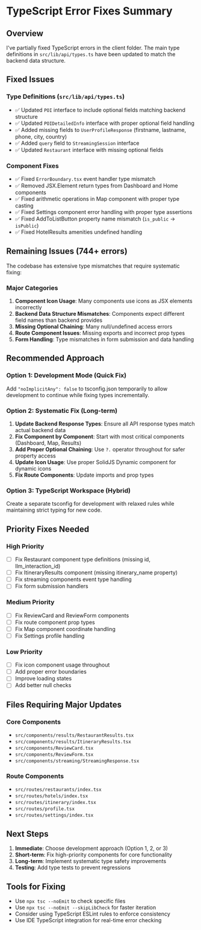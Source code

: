 # TypeScript Error Fixes Summary

## Overview
I've partially fixed TypeScript errors in the client folder. The main type definitions in `src/lib/api/types.ts` have been updated to match the backend data structure.

## Fixed Issues

### Type Definitions (`src/lib/api/types.ts`)
- ✅ Updated `POI` interface to include optional fields matching backend structure
- ✅ Updated `POIDetailedInfo` interface with proper optional field handling  
- ✅ Added missing fields to `UserProfileResponse` (firstname, lastname, phone, city, country)
- ✅ Added `query` field to `StreamingSession` interface
- ✅ Updated `Restaurant` interface with missing optional fields

### Component Fixes
- ✅ Fixed `ErrorBoundary.tsx` event handler type mismatch
- ✅ Removed JSX.Element return types from Dashboard and Home components
- ✅ Fixed arithmetic operations in Map component with proper type casting
- ✅ Fixed Settings component error handling with proper type assertions
- ✅ Fixed AddToListButton property name mismatch (`is_public` → `isPublic`)
- ✅ Fixed HotelResults amenities undefined handling

## Remaining Issues (744+ errors)

The codebase has extensive type mismatches that require systematic fixing:

### Major Categories
1. **Component Icon Usage**: Many components use icons as JSX elements incorrectly
2. **Backend Data Structure Mismatches**: Components expect different field names than backend provides
3. **Missing Optional Chaining**: Many null/undefined access errors
4. **Route Component Issues**: Missing exports and incorrect prop types
5. **Form Handling**: Type mismatches in form submission and data handling

## Recommended Approach

### Option 1: Development Mode (Quick Fix)
Add `"noImplicitAny": false` to tsconfig.json temporarily to allow development to continue while fixing types incrementally.

### Option 2: Systematic Fix (Long-term)
1. **Update Backend Response Types**: Ensure all API response types match actual backend data
2. **Fix Component by Component**: Start with most critical components (Dashboard, Map, Results)
3. **Add Proper Optional Chaining**: Use `?.` operator throughout for safer property access
4. **Update Icon Usage**: Use proper SolidJS Dynamic component for dynamic icons
5. **Fix Route Components**: Update imports and prop types

### Option 3: TypeScript Workspace (Hybrid)
Create a separate tsconfig for development with relaxed rules while maintaining strict typing for new code.

## Priority Fixes Needed

### High Priority
- [ ] Fix Restaurant component type definitions (missing id, llm_interaction_id)
- [ ] Fix ItineraryResults component (missing itinerary_name property)
- [ ] Fix streaming components event type handling
- [ ] Fix form submission handlers

### Medium Priority  
- [ ] Fix ReviewCard and ReviewForm components
- [ ] Fix route component prop types
- [ ] Fix Map component coordinate handling
- [ ] Fix Settings profile handling

### Low Priority
- [ ] Fix icon component usage throughout
- [ ] Add proper error boundaries
- [ ] Improve loading states
- [ ] Add better null checks

## Files Requiring Major Updates

### Core Components
- `src/components/results/RestaurantResults.tsx`
- `src/components/results/ItineraryResults.tsx`
- `src/components/ReviewCard.tsx`
- `src/components/ReviewForm.tsx`
- `src/components/streaming/StreamingResponse.tsx`

### Route Components
- `src/routes/restaurants/index.tsx`
- `src/routes/hotels/index.tsx`
- `src/routes/itinerary/index.tsx`
- `src/routes/profile.tsx`
- `src/routes/settings/index.tsx`

## Next Steps

1. **Immediate**: Choose development approach (Option 1, 2, or 3)
2. **Short-term**: Fix high-priority components for core functionality
3. **Long-term**: Implement systematic type safety improvements
4. **Testing**: Add type tests to prevent regressions

## Tools for Fixing

- Use `npx tsc --noEmit` to check specific files
- Use `npx tsc --noEmit --skipLibCheck` for faster iteration
- Consider using TypeScript ESLint rules to enforce consistency
- Use IDE TypeScript integration for real-time error checking